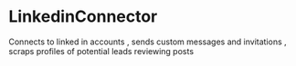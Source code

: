 # LinkedinConnector
Connects to linked in accounts , sends custom messages and invitations , scraps profiles of potential leads reviewing posts
